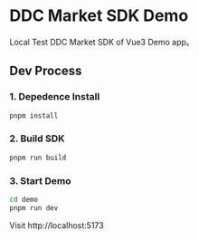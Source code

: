 # DDC Market SDK Demo

Local Test DDC Market SDK of Vue3 Demo app。

## Dev Process

### 1. Depedence Install
```bash
pnpm install
```

### 2. Build SDK
```bash
pnpm run build
```

### 3. Start Demo
```bash
cd demo
pnpm run dev
```

Visit http://localhost:5173
